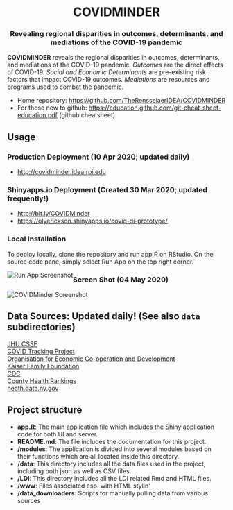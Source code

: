 <div align="center">
  <h1>COVIDMINDER</h1>
  <h3>Revealing regional disparities in outcomes, determinants, and mediations of the COVID-19 pandemic</h3>
</div>

<strong>COVIDMINDER</strong> reveals the regional disparities in outcomes, determinants, and mediations of the COVID-19 pandemic. <i>Outcomes</i> are the direct effects of COVID-19. <i>Social and Economic Determinants</i> are pre-existing risk factors that impact COVID-19 outcomes. <i>Mediations</i> are resources and programs used to combat the pandemic.

* Home repository: https://github.com/TheRensselaerIDEA/COVIDMINDER
* For those new to github: https://education.github.com/git-cheat-sheet-education.pdf (github cheatsheet)

## Usage
### Production Deployment (10 Apr 2020; updated daily)
* http://covidminder.idea.rpi.edu

### Shinyapps.io Deployment (Created 30 Mar 2020; updated frequently!)
* http://bit.ly/COVIDMinder
* https://olyerickson.shinyapps.io/covid-di-prototype/

### Local Installation
To deploy locally, clone the repository and run app.R on RStudio. On the source code pane, simply select Run App on the top right corner. <div style="height:20px;float:left;">![Run App Screenshot](https://raw.githubusercontent.com/TheRensselaerIDEA/COVIDMINDER/readme/runapp.png)</div>

### Screen Shot (04 May 2020)
![COVIDMinder Screenshot](https://raw.githubusercontent.com/TheRensselaerIDEA/COVIDMINDER/readme/COVIDMinder_screenshot.png)


## Data Sources: Updated daily! (See also `data` subdirectories)

<a href='http://bit.ly/39PMWpD'>JHU CSSE</a></br>
<a href='https://bit.ly/2JRhDiX'>COVID Tracking Project</a></br>
<a href='https://bit.ly/3aXpBmD'>Organisation for Economic Co-operation and Development</a></br>
<a href='https://bit.ly/2V0CYLU'>Kaiser Family Foundation</a></br>
<a href='https://bit.ly/2V1Zl3I'>CDC</a></br>
<a href='https://bit.ly/34mYLBP'>County Health Rankings</a></br>
<a href='https://on.ny.gov/39VXuCO'>heath.data.ny.gov</a></br>

## Project structure

* **app.R**: The main application file which includes the Shiny application code for both UI and server.
* **README.md**: The file includes the documentation for this project.
* **/modules**: The application is divided into several modules based on their functions which are all located inside this directory.
* **/data**: This directory includes all the data files used in the project, including both json as well as CSV files.
* **/LDI**: This directory includes all the LDI related Rmd and HTML files.
* **/www**: Files associated esp. with HTML stylin'
* **/data_downloaders**: Scripts for manually pulling data from various sources

